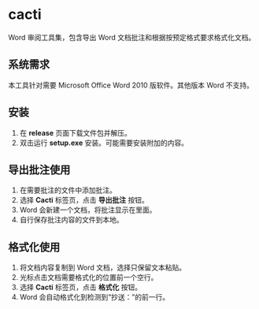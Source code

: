 # cacti

Word 审阅工具集，包含导出 Word 文档批注和根据按预定格式要求格式化文档。


## 系统需求

本工具针对需要 Microsoft Office Word 2010 版软件。其他版本 Word 不支持。

## 安装

1. 在 __release__ 页面下载文件包并解压。
2. 双击运行 __setup.exe__ 安装。可能需要安装附加的内容。


## 导出批注使用

1. 在需要批注的文件中添加批注。
2. 选择 **Cacti** 标签页，点击 **导出批注** 按钮。
3. Word 会新建一个文档，将批注显示在里面。
4. 自行保存批注内容的文件到本地。


## 格式化使用

1. 将文档内容复制到 Word 文档，选择只保留文本粘贴。
2. 光标点击文档需要格式化的位置前一个空行。
3. 选择 **Cacti** 标签页，点击 **格式化** 按钮。
4. Word 会自动格式化到检测到“抄送：”的前一行。
